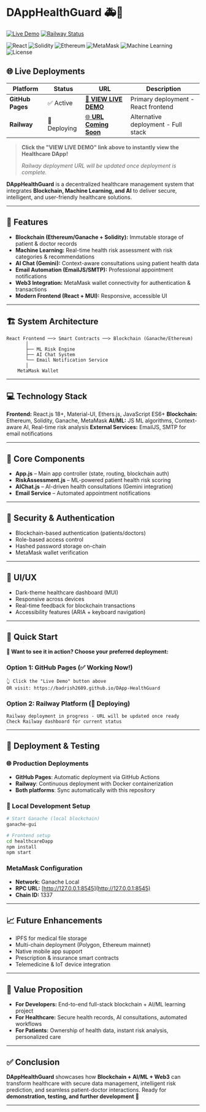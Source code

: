 
# DAppHealthGuard 🚑🔗

[![Live Demo](https://img.shields.io/badge/🚀_Live_Demo-GitHub_Pages-success?style=for-the-badge)](https://badrish2609.github.io/DApp-HealthGuard)
[![Railway Status](https://img.shields.io/badge/🚧_Railway-Deploying-orange?style=for-the-badge)](#)

![React](https://img.shields.io/badge/Frontend-React-blue?logo=react)
![Solidity](https://img.shields.io/badge/SmartContracts-Solidity-black?logo=solidity)
![Ethereum](https://img.shields.io/badge/Blockchain-Ethereum-3C3C3D?logo=ethereum)
![MetaMask](https://img.shields.io/badge/Web3-MetaMask-orange?logo=metamask)
![Machine Learning](https://img.shields.io/badge/AI%2FML-Integrated-brightgreen)
![License](https://img.shields.io/badge/License-MIT-green)

## 🌐 Live Deployments

| Platform | Status | URL | Description |
|----------|---------|-----|-------------|
| **GitHub Pages** | ✅ Active | [🚀 **VIEW LIVE DEMO**](https://badrish2609.github.io/DApp-HealthGuard) | Primary deployment - React frontend |
| **Railway** | 🔄 Deploying | [🌐 **URL Coming Soon**](#) | Alternative deployment - Full stack |

> **Click the "VIEW LIVE DEMO" link above to instantly view the Healthcare DApp!**
> 
> *Railway deployment URL will be updated once deployment is complete.*

**DAppHealthGuard** is a decentralized healthcare management system that integrates **Blockchain, Machine Learning, and AI** to deliver secure, intelligent, and user-friendly healthcare solutions.

---

## 📌 Features

* **Blockchain (Ethereum/Ganache + Solidity):** Immutable storage of patient & doctor records
* **Machine Learning:** Real-time health risk assessment with risk categories & recommendations
* **AI Chat (Gemini):** Context-aware consultations using patient health data
* **Email Automation (EmailJS/SMTP):** Professional appointment notifications
* **Web3 Integration:** MetaMask wallet connectivity for authentication & transactions
* **Modern Frontend (React + MUI):** Responsive, accessible UI

---

## 🏗️ System Architecture

```
React Frontend ──> Smart Contracts ──> Blockchain (Ganache/Ethereum)
       │
       ├── ML Risk Engine
       ├── AI Chat System
       └── Email Notification Service
       │
    MetaMask Wallet
```

---

## 💻 Technology Stack

**Frontend:** React.js 18+, Material-UI, Ethers.js, JavaScript ES6+
**Blockchain:** Ethereum, Solidity, Ganache, MetaMask
**AI/ML:** JS ML algorithms, Context-aware AI, Real-time risk analysis
**External Services:** EmailJS, SMTP for email notifications

---

## 🔑 Core Components

* **App.js** – Main app controller (state, routing, blockchain auth)
* **RiskAssessment.js** – ML-powered patient health risk scoring
* **AIChat.js** – AI-driven health consultations (Gemini integration)
* **Email Service** – Automated appointment notifications

---

## 🔐 Security & Authentication

* Blockchain-based authentication (patients/doctors)
* Role-based access control
* Hashed password storage on-chain
* MetaMask wallet verification

---

## 🎨 UI/UX

* Dark-theme healthcare dashboard (MUI)
* Responsive across devices
* Real-time feedback for blockchain transactions
* Accessibility features (ARIA + keyboard navigation)

---

## 🚀 Quick Start

**🌟 Want to see it in action? Choose your preferred deployment:**

### Option 1: GitHub Pages (✅ Working Now!)
```
👆 Click the "Live Demo" button above
OR visit: https://badrish2609.github.io/DApp-HealthGuard
```

### Option 2: Railway Platform (🔄 Deploying)
```
Railway deployment in progress - URL will be updated once ready
Check Railway dashboard for current status
```

---

## 🚀 Deployment & Testing

### 🌐 Production Deployments
- **GitHub Pages**: Automatic deployment via GitHub Actions
- **Railway**: Continuous deployment with Docker containerization
- **Both platforms**: Sync automatically with this repository

### 🔧 Local Development Setup

```bash
# Start Ganache (local blockchain)
ganache-gui

# Frontend setup
cd healthcareDapp
npm install
npm start
```

### MetaMask Configuration

* **Network:** Ganache Local
* **RPC URL:** [http://127.0.0.1:8545](http://127.0.0.1:8545)
* **Chain ID:** 1337

---

## 📈 Future Enhancements

* IPFS for medical file storage
* Multi-chain deployment (Polygon, Ethereum mainnet)
* Native mobile app support
* Prescription & insurance smart contracts
* Telemedicine & IoT device integration

---

## 🎯 Value Proposition

* **For Developers:** End-to-end full-stack blockchain + AI/ML learning project
* **For Healthcare:** Secure health records, AI consultations, automated workflows
* **For Patients:** Ownership of health data, instant risk analysis, personalized care

---

## ✅ Conclusion

**DAppHealthGuard** showcases how **Blockchain + AI/ML + Web3** can transform healthcare with secure data management, intelligent risk prediction, and seamless patient-doctor interactions.
Ready for **demonstration, testing, and further development** 🚀

---

